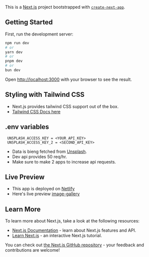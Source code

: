 This is a [Next.js](https://nextjs.org/) project bootstrapped with [`create-next-app`](https://github.com/vercel/next.js/tree/canary/packages/create-next-app).

## Getting Started

First, run the development server:

```bash
npm run dev
# or
yarn dev
# or
pnpm dev
# or
bun dev
```

Open [http://localhost:3000](http://localhost:3000) with your browser to see the result.


## Styling with Tailwind CSS
- Next.js provides tailwind CSS support out of the box.
- [Tailwind CSS Docs here](https://tailwindcss.com/docs/)

## .env variables
```
 UNSPLASH_ACCESS_KEY = <YOUR_API_KEY>
 UNSPLASH_ACCESS_KEY_2 = <SECOND_API_KEY>
```
- Data is bieng fetched from [Unsplash](https://unsplash.com/).
- Dev api provides 50 req/hr.
-  Make sure to make 2 apps to increase api requests.

## Live Preview
- This app is deployed on [Netlify](https://app.netlify.com/)
- Here's live preview [image-gallery](https://image-gallery-next.netlify.app/)

## Learn More

To learn more about Next.js, take a look at the following resources:

- [Next.js Documentation](https://nextjs.org/docs) - learn about Next.js features and API.
- [Learn Next.js](https://nextjs.org/learn) - an interactive Next.js tutorial.

You can check out [the Next.js GitHub repository](https://github.com/vercel/next.js/) - your feedback and contributions are welcome!



